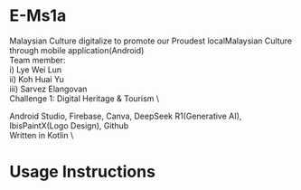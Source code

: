 # E-Ms1a
Malaysian Culture digitalize to promote our Proudest localMalaysian Culture through mobile application(Android)  \
Team member:  \
  i) Lye Wei Lun  \
  ii) Koh Huai Yu  \
  iii) Sarvez Elangovan  \
Challenge 1: Digital Heritage & Tourism  \

Android Studio, Firebase, Canva, DeepSeek R1(Generative AI), IbisPaintX(Logo Design), Github  \
Written in Kotlin  \

# Usage Instructions
